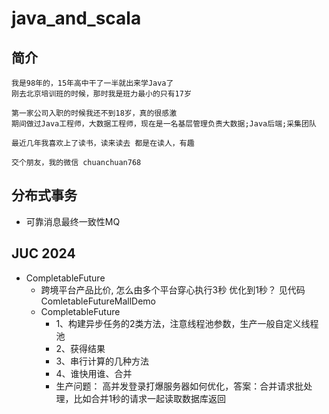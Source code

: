 # java_and_scala

## 简介
```
我是98年的，15年高中干了一半就出来学Java了
刚去北京培训班的时候，那时我是班力最小的只有17岁

第一家公司入职的时候我还不到18岁，真的很感激
期间做过Java工程师，大数据工程师，现在是一名基层管理负责大数据;Java后端;采集团队

最近几年我喜欢上了读书，读来读去 都是在读人，有趣

交个朋友，我的微信 chuanchuan768
```

## 分布式事务
* 可靠消息最终一致性MQ


## JUC 2024
* CompletableFuture
    * 跨境平台产品比价, 怎么由多个平台穿心执行3秒 优化到1秒？ 见代码 ComletableFutureMallDemo
    * CompletableFuture 
        * 1、构建异步任务的2类方法，注意线程池参数，生产一般自定义线程池
        * 2、获得结果
        * 3、串行计算的几种方法
        * 4、谁快用谁、合并 
        * 生产问题： 高并发登录打爆服务器如何优化，答案：合并请求批处理，比如合并1秒的请求一起读取数据库返回
